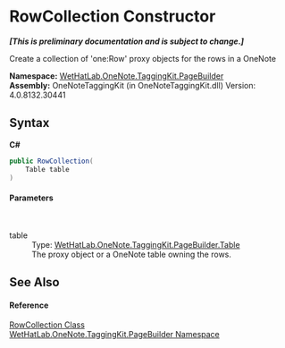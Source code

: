 # RowCollection Constructor 
 _**\[This is preliminary documentation and is subject to change.\]**_

Create a collection of 'one:Row' proxy objects for the rows in a OneNote

**Namespace:**&nbsp;<a href="56352230-71f2-f4b7-63a8-983965663af5.md">WetHatLab.OneNote.TaggingKit.PageBuilder</a><br />**Assembly:**&nbsp;OneNoteTaggingKit (in OneNoteTaggingKit.dll) Version: 4.0.8132.30441

## Syntax

**C#**<br />
``` C#
public RowCollection(
	Table table
)
```


#### Parameters
&nbsp;<dl><dt>table</dt><dd>Type: <a href="27dfc48a-6070-557b-cdfa-2152403138b3.md">WetHatLab.OneNote.TaggingKit.PageBuilder.Table</a><br />The proxy object or a OneNote table owning the rows.</dd></dl>

## See Also


#### Reference
<a href="7351ef21-d6d5-507a-6d78-48a5ea420800.md">RowCollection Class</a><br /><a href="56352230-71f2-f4b7-63a8-983965663af5.md">WetHatLab.OneNote.TaggingKit.PageBuilder Namespace</a><br />